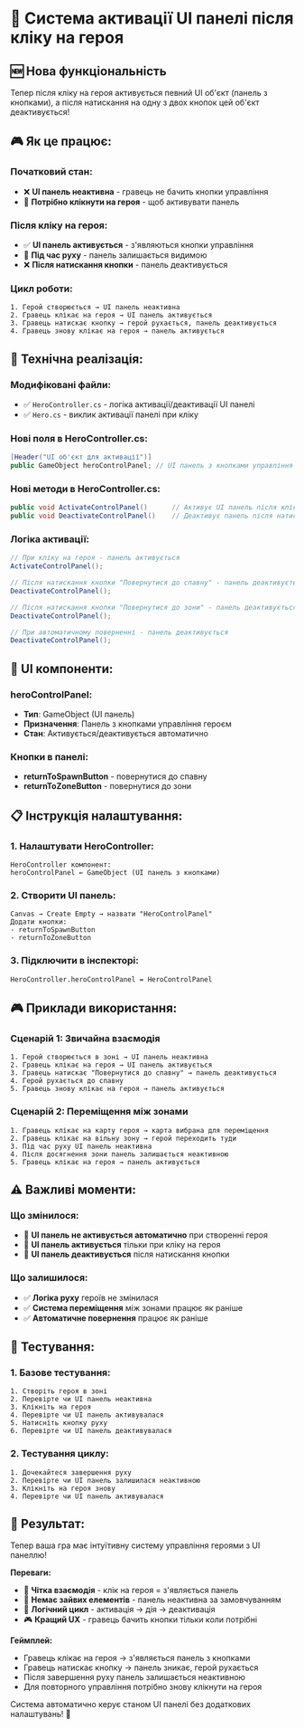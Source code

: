 # 🎯 Система активації UI панелі після кліку на героя

## 🆕 **Нова функціональність**

Тепер після кліку на героя активується певний UI об'єкт (панель з кнопками), а після натискання на одну з двох кнопок цей об'єкт деактивується!

## 🎮 **Як це працює:**

### **Початковий стан:**
- ❌ **UI панель неактивна** - гравець не бачить кнопки управління
- 🎯 **Потрібно клікнути на героя** - щоб активувати панель

### **Після кліку на героя:**
- ✅ **UI панель активується** - з'являються кнопки управління
- 🏃 **Під час руху** - панель залишається видимою
- ❌ **Після натискання кнопки** - панель деактивується

### **Цикл роботи:**
```
1. Герой створюється → UI панель неактивна
2. Гравець клікає на героя → UI панель активується
3. Гравець натискає кнопку → герой рухається, панель деактивується
4. Гравець знову клікає на героя → панель активується
```

## 🔧 **Технічна реалізація:**

### **Модифіковані файли:**
- ✅ `HeroController.cs` - логіка активації/деактивації UI панелі
- ✅ `Hero.cs` - виклик активації панелі при кліку

### **Нові поля в HeroController.cs:**
```csharp
[Header("UI об'єкт для активації")]
public GameObject heroControlPanel; // UI панель з кнопками управління героєм
```

### **Нові методи в HeroController.cs:**
```csharp
public void ActivateControlPanel()      // Активує UI панель після кліку
public void DeactivateControlPanel()    // Деактивує панель після натискання кнопки
```

### **Логіка активації:**
```csharp
// При кліку на героя - панель активується
ActivateControlPanel();

// Після натискання кнопки "Повернутися до спавну" - панель деактивується
DeactivateControlPanel();

// Після натискання кнопки "Повернутися до зони" - панель деактивується
DeactivateControlPanel();

// При автоматичному поверненні - панель деактивується
DeactivateControlPanel();
```

## 🎨 **UI компоненти:**

### **heroControlPanel:**
- **Тип**: GameObject (UI панель)
- **Призначення**: Панель з кнопками управління героєм
- **Стан**: Активується/деактивується автоматично

### **Кнопки в панелі:**
- **returnToSpawnButton** - повернутися до спавну
- **returnToZoneButton** - повернутися до зони

## 📋 **Інструкція налаштування:**

### **1. Налаштувати HeroController:**
```
HeroController компонент:
heroControlPanel ← GameObject (UI панель з кнопками)
```

### **2. Створити UI панель:**
```
Canvas → Create Empty → назвати "HeroControlPanel"
Додати кнопки:
- returnToSpawnButton
- returnToZoneButton
```

### **3. Підключити в інспекторі:**
```
HeroController.heroControlPanel = HeroControlPanel
```

## 🎮 **Приклади використання:**

### **Сценарій 1: Звичайна взаємодія**
```
1. Герой створюється в зоні → UI панель неактивна
2. Гравець клікає на героя → UI панель активується
3. Гравець натискає "Повернутися до спавну" → панель деактивується
4. Герой рухається до спавну
5. Гравець знову клікає на героя → панель активується
```

### **Сценарій 2: Переміщення між зонами**
```
1. Гравець клікає на карту героя → карта вибрана для переміщення
2. Гравець клікає на вільну зону → герой переходить туди
3. Під час руху UI панель неактивна
4. Після досягнення зони панель залишається неактивною
5. Гравець клікає на героя → панель активується
```

## ⚠️ **Важливі моменти:**

### **Що змінилося:**
- 🔄 **UI панель не активується автоматично** при створенні героя
- 🔄 **UI панель активується** тільки при кліку на героя
- 🔄 **UI панель деактивується** після натискання кнопки

### **Що залишилося:**
- ✅ **Логіка руху** героїв не змінилася
- ✅ **Система переміщення** між зонами працює як раніше
- ✅ **Автоматичне повернення** працює як раніше

## 🧪 **Тестування:**

### **1. Базове тестування:**
```
1. Створіть героя в зоні
2. Перевірте чи UI панель неактивна
3. Клікніть на героя
4. Перевірте чи UI панель активувалася
5. Натисніть кнопку руху
6. Перевірте чи UI панель деактивувалася
```

### **2. Тестування циклу:**
```
1. Дочекайтеся завершення руху
2. Перевірте чи UI панель залишилася неактивною
3. Клікніть на героя знову
4. Перевірте чи UI панель активувалася
```

## 🎉 **Результат:**

Тепер ваша гра має інтуїтивну систему управління героями з UI панеллю!

**Переваги:**
- 🎯 **Чітка взаємодія** - клік на героя = з'являється панель
- 🚫 **Немає зайвих елементів** - панель неактивна за замовчуванням
- 🔄 **Логічний цикл** - активація → дія → деактивація
- 🎮 **Кращий UX** - гравець бачить кнопки тільки коли потрібні

**Геймплей:**
- Гравець клікає на героя → з'являється панель з кнопками
- Гравець натискає кнопку → панель зникає, герой рухається
- Після завершення руху панель залишається неактивною
- Для повторного управління потрібно знову клікнути на героя

Система автоматично керує станом UI панелі без додаткових налаштувань! 🚀 